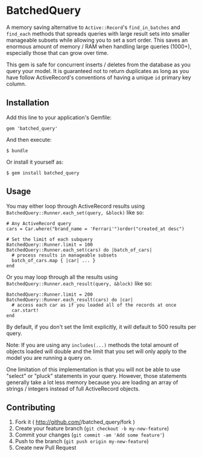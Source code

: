 # BatchedQuery

A memory saving alternative to `Active::Record`'s `find_in_batches` and `find_each` methods that spreads queries with large result sets into smaller manageable subsets while allowing you to set a sort order. This saves an enormous amount of memory / RAM when handling large queries (1000+), especially those that can grow over time.

This gem is safe for concurrent inserts / deletes from the database as you query your model. It is guaranteed not to return duplicates as long as you have follow ActiveRecord's conventions of having a unique `id` primary key column.

## Installation

Add this line to your application's Gemfile:

    gem 'batched_query'

And then execute:

    $ bundle

Or install it yourself as:

    $ gem install batched_query

## Usage

You may either loop through ActiveRecord results using `BatchedQuery::Runner.each_set(query, &block)` like so:

    # Any ActiveRecord query
    cars = Car.where("brand_name = 'Ferrari'")order("created_at desc")

    # Set the limit of each subquery
    BatchedQuery::Runner.limit = 100
    BatchedQuery::Runner.each_set(cars) do |batch_of_cars|
      # process results in manageable subsets
      batch_of_cars.map { |car| ... }
    end
    
Or you may loop through all the results using `BatchedQuery::Runner.each_result(query, &block)` like so:

    BatchedQuery::Runner.limit = 200
    BatchedQuery::Runner.each_result(cars) do |car|
      # access each car as if you loaded all of the records at once
      car.start!
    end

By default, if you don't set the limit explicitly, it will default to 500 results per query.

Note: If you are using any `includes(...)` methods the total amount of objects loaded will double and the limit that you set will only apply to the model you are running a query on.

One limitation of this implementation is that you will not be able to use "select" or "pluck" statements in your query. However, those statements generally take a lot less memory because you are loading an array of strings / integers instead of full ActiveRecord objects.

## Contributing

1. Fork it ( http://github.com/<my-github-username>/batched_query/fork )
2. Create your feature branch (`git checkout -b my-new-feature`)
3. Commit your changes (`git commit -am 'Add some feature'`)
4. Push to the branch (`git push origin my-new-feature`)
5. Create new Pull Request
